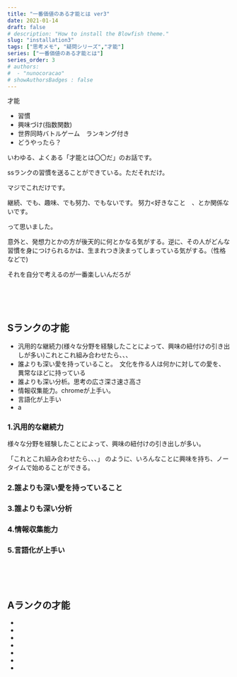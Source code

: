 ```yaml
---
title: "一番価値のある才能とは ver3"
date: 2021-01-14
draft: false
# description: "How to install the Blowfish theme."
slug: "installation3"
tags: ["思考メモ", "疑問シリーズ","才能"]
series: ["一番価値のある才能とは"]
series_order: 3
# authors:
#  - "nunocoracao"
# showAuthorsBadges : false 
---
```






才能
- 習慣
- 興味づけ(指数関数)
- 世界同時バトルゲーム　ランキング付き
- どうやったら？







いわゆる、よくある「才能とは〇〇だ」のお話です。



ssランクの習慣を送ることができている。ただそれだけ。




マジでこれだけです。




継続、でも、趣味、でも努力、でもないです。
努力<好きなこと　、とか関係ないです。




って思いました。






意外と、発想力とかの方が後天的に何とかなる気がする。逆に、その人がどんな習慣を身につけられるかは、生まれつき決まってしまっている気がする。（性格などで)




それを自分で考えるのが一番楽しいんだろが


<br><br><br>
## Sランクの才能


- 汎用的な継続力(様々な分野を経験したことによって、興味の紐付けの引き出しが多い)これとこれ組み合わせたら、、、
- 誰よりも深い愛を持っていること。　文化を作る人は何かに対しての愛を、異常なほどに持っている
- 誰よりも深い分析。思考の広さ深さ速さ高さ
- 情報収集能力。chromeが上手い。
- 言語化が上手い
- a


### 1.汎用的な継続力
様々な分野を経験したことによって、興味の紐付けの引き出しが多い。

「これとこれ組み合わせたら、、、」
のように、いろんなことに興味を持ち、ノータイムで始めることができる。




### 2.誰よりも深い愛を持っていること

### 3.誰よりも深い分析

### 4.情報収集能力

### 5.言語化が上手い


<br><br><br>
## Aランクの才能

- 
- 
- 
- 
- 
- 
- 






